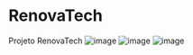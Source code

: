 # RenovaTech
Projeto RenovaTech 
![image](https://github.com/luaasz/RenovaTech/assets/113362575/7d307599-21b8-40e3-b4b2-4ea393841ae9)
![image](https://github.com/luaasz/RenovaTech/assets/113362575/3275ea34-5bb3-4b51-a6f6-d345d6c5148d)
![image](https://github.com/luaasz/RenovaTech/assets/113362575/a6e11195-3b05-4337-9b98-9b6c8f71e36e)

